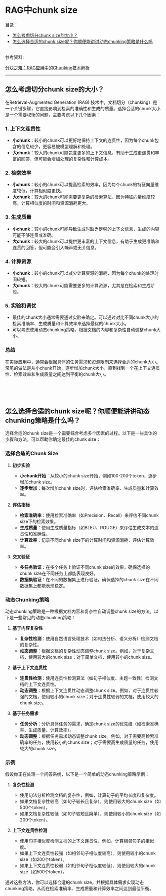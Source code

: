 # RAG中chunk size

目录：
- [怎么考虑切分chunk size的大小？](#怎么考虑切分chunk-size的大小)
- [怎么选择合适的chunk size呢？你顺便能讲讲动态chunking策略是什么吗](#)
  

<br>
参考资料:

[分块之难：RAG应用中的Chunking技术解析](https://blog.csdn.net/m0_59164520/article/details/139841565)


---


## 怎么考虑切分chunk size的大小？

在Retrieval-Augmented Generation (RAG) 技术中，文档切分（chunking）是一个关键步骤，它直接影响到检索的准确性和生成的质量。选择合适的chunk大小是一个需要权衡的问题，主要考虑以下几个因素：

### 1. **上下文连贯性**
   - **小chunk**：较小的chunk可以更好地保持上下文的连贯性，因为每个chunk包含的信息较少，更容易被模型理解和处理。
   - **大chunk**：较大的chunk可能包含更多的上下文信息，有助于生成更连贯和丰富的回答，但可能会增加处理的复杂性和计算成本。

### 2. **检索效率**
   - **小chunk**：较小的chunk可以提高检索的效率，因为每个chunk的特征向量维度较低，计算相似度更快。
   - **大chunk**：较大的chunk可能需要更复杂的检索算法，因为特征向量维度较高，计算相似度的时间和资源消耗更大。

### 3. **生成质量**
   - **小chunk**：较小的chunk可能导致生成时缺乏足够的上下文信息，生成的内容可能不够连贯或准确。
   - **大chunk**：较大的chunk可以提供更丰富的上下文信息，有助于生成更准确和连贯的回答，但可能会引入噪声或无关信息。

### 4. **计算资源**
   - **小chunk**：较小的chunk可以减少计算资源的消耗，因为每个chunk的处理时间较短。
   - **大chunk**：较大的chunk可能需要更多的计算资源，尤其是在检索和生成阶段。

### 5. **实验和调优**
   - 最佳的chunk大小通常需要通过实验来确定。可以通过对比不同chunk大小的检索准确率、生成质量和计算效率来选择最优的chunk大小。
   - 可以考虑使用动态chunking策略，根据文档的内容和复杂性自动调整chunk大小。

### 总结
在实际应用中，通常会根据具体的任务需求和资源限制来选择合适的chunk大小。常见的做法是从小chunk开始，逐步增加chunk大小，直到找到一个在上下文连贯性、检索效率和生成质量之间达到平衡的chunk大小。

<br>

<br>

<br>


## 怎么选择合适的chunk size呢？你顺便能讲讲动态chunking策略是什么吗？

选择合适的chunk size是一个需要综合考虑多个因素的过程。以下是一些具体的步骤和方法，可以帮助你确定最佳的chunk size：

### 选择合适的Chunk Size

1. **初步实验**
   - **小chunk开始**：从较小的chunk size开始，例如100-200个token，逐步增加chunk size。
   - **逐步增加**：每次增加chunk size时，评估检索准确率、生成质量和计算效率。

2. **评估指标**
   - **检索准确率**：使用检索准确率（如Precision、Recall）来评估不同chunk size下的检索效果。
   - **生成质量**：使用生成质量指标（如BLEU、ROUGE）来评估生成文本的连贯性和准确性。
   - **计算效率**：记录不同chunk size下的计算时间和资源消耗，评估计算效率。

3. **交叉验证**
   - **多任务验证**：在多个任务上验证不同chunk size的效果，确保选择的chunk size在不同任务上都能表现良好。
   - **数据集验证**：在不同的数据集上进行验证，确保选择的chunk size在不同数据集上都能表现稳定。

### 动态Chunking策略

动态chunking策略是一种根据文档内容和复杂性自动调整chunk size的方法。以下是一些常见的动态chunking策略：

1. **基于内容复杂性**
   - **复杂性检测**：使用自然语言处理技术（如句法分析、语义分析）检测文档的复杂性。
   - **动态调整**：根据文档的复杂性动态调整chunk size。例如，对于复杂文档，使用较大的chunk size；对于简单文档，使用较小的chunk size。

2. **基于上下文连贯性**
   - **连贯性检测**：使用连贯性检测算法（如句子相似度、主题一致性）检测文档的上下文连贯性。
   - **动态调整**：根据上下文连贯性动态调整chunk size。例如，对于连贯性较强的文档，使用较小的chunk size；对于连贯性较弱的文档，使用较大的chunk size。

3. **基于任务需求**
   - **任务分析**：分析具体任务的需求，确定chunk size的优先级（如检索准确率、生成质量、计算效率）。
   - **动态调整**：根据任务需求动态调整chunk size。例如，对于需要高检索准确率的任务，使用较小的chunk size；对于需要高生成质量的任务，使用较大的chunk size。

### 示例

假设你正在处理一个问答系统，以下是一个简单的动态chunking策略示例：

1. **复杂性检测**
   - 使用句法分析检测文档的复杂性，例如，计算句子的平均长度和复杂度。
   - 如果文档复杂性较高（如句子较长且复杂），则使用较大的chunk size（如500个token）。
   - 如果文档复杂性较低（如句子较短且简单），则使用较小的chunk size（如200个token）。

2. **上下文连贯性检测**
   - 使用句子相似度检测文档的上下文连贯性，例如，计算相邻句子的相似度。
   - 如果上下文连贯性较强（如相邻句子相似度较高），则使用较小的chunk size（如200个token）。
   - 如果上下文连贯性较弱（如相邻句子相似度较低），则使用较大的chunk size（如500个token）。

通过这些方法，你可以选择合适的chunk size，并根据具体需求实现动态chunking策略，从而在检索准确率、生成质量和计算效率之间达到最佳平衡。
